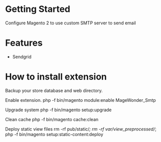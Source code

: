 # Getting Started
Configure Magento 2 to use custom SMTP server to send email

# Features
* Sendgrid

# How to install extension

Backup your store database and web directory.

Enable extension.
php -f bin/magento module:enable MageWonder_Smtp

Upgrade system
php -f bin/magento setup:upgrade

Clean cache
php -f bin/magento cache:clean

Deploy static view files
rm -rf pub/static/*; rm -rf var/view_preprocessed/*; php -f bin/magento setup:static-content:deploy
